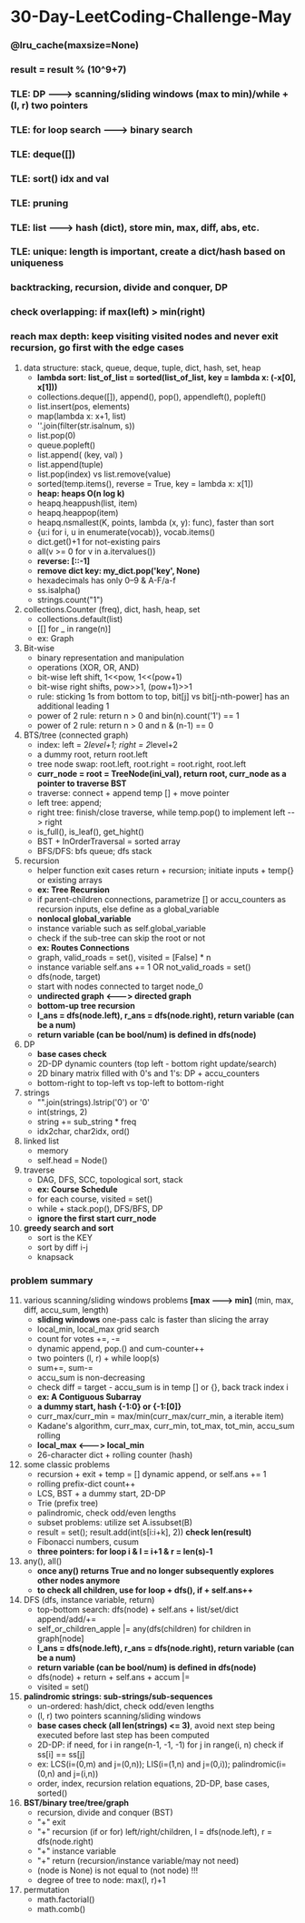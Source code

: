 # 30-Day-LeetCoding-Challenge-May
### @lru_cache(maxsize=None)
### result = result % (10^9+7)
### TLE: DP ---> scanning/sliding windows (max to min)/while + (l, r) two pointers
### TLE: for loop search ---> binary search
### TLE: deque([])
### TLE: sort() idx and val
### TLE: pruning
### TLE: list ---> hash (dict), store min, max, diff, abs, etc.
### TLE: unique: length is important, create a dict/hash based on uniqueness
### backtracking, recursion, divide and conquer, DP
### check overlapping: if max(left) > min(right)
### reach max depth: keep visiting visited nodes and never exit recursion, go first with the edge cases
1. data structure: stack, queue, deque, tuple, dict, hash, set, heap
   * **lambda sort: list_of_list = sorted(list_of_list, key = lambda x: (-x[0], x[1]))**
   * collections.deque([]), append(), pop(), appendleft(), popleft()
   * list.insert(pos, elements)
   * map(lambda x: x+1, list)
   * ''.join(filter(str.isalnum, s))
   * list.pop(0)
   * queue.popleft()
   * list.append( (key, val) )
   * list.append(tuple)
   * list.pop(index) vs list.remove(value)
   * sorted(temp.items(), reverse = True, key = lambda x: x[1])
   * **heap: heaps O(n log k)**
   * heapq.heappush(list, item)
   * heapq.heappop(item)
   * heapq.nsmallest(K, points, lambda (x, y): func), faster than sort
   * {u:i for i, u in enumerate(vocab)}, vocab.items()
   * dict.get()+1 for not-existing pairs
   * all(v >= 0 for v in a.itervalues())
   * **reverse: [::-1]**
   * **remove dict key: my_dict.pop('key', None)**
   * hexadecimals has only 0–9 & A-F/a-f
   * ss.isalpha()
   * strings.count("1")
2. collections.Counter (freq), dict, hash, heap, set 
   * collections.default(list)
   * [[] for _ in range(n)]
   * ex: Graph
3. Bit-wise
   * binary representation and manipulation
   * operations (XOR, OR, AND)
   * bit-wise left shift, 1<<pow, 1<<(pow+1)
   * bit-wise right shifts, pow>>1, (pow+1)>>1
   * rule: sticking 1s from bottom to top, bit[j] vs bit[j-nth-power] has an additional leading 1
   * power of 2 rule: return n > 0 and bin(n).count('1') == 1
   * power of 2 rule: return n > 0 and n & (n-1) == 0
4. BTS/tree (connected graph)
   * index: left = 2*level+1; right = 2*level+2
   * a dummy root, return root.left
   * tree node swap: root.left, root.right = root.right, root.left
   * **curr_node = root = TreeNode(ini_val), return root, curr_node as a pointer to traverse BST**
   * traverse: connect + append temp [] + move pointer
   * left tree: append; 
   * right tree: finish/close traverse, while temp.pop() to implement left --> right
   * is_full(), is_leaf(), get_hight()
   * BST + InOrderTraversal = sorted array
   * BFS/DFS: bfs queue; dfs stack
5. recursion 
   * helper function exit cases return + recursion; initiate inputs + temp{} or existing arrays
   * **ex: Tree Recursion**
   * if parent-children connections, parametrize [] or accu_counters as recursion inputs, else define as a global_variable
   * **nonlocal global_variable**
   * instance variable such as self.global_variable
   * check if the sub-tree can skip the root or not
   * **ex: Routes Connections**
   * graph, valid_roads = set(), visited = [False] * n
   * instance variable self.ans += 1 OR not_valid_roads = set()
   * dfs(node, target)
   * start with nodes connected to target node_0
   * **undirected graph <---> directed graph**
   * **bottom-up tree recursion**
   * **l_ans = dfs(node.left), r_ans = dfs(node.right), return variable (can be a num)**
   * **return variable (can be bool/num) is defined in dfs(node)**
6. DP
   * **base cases check**
   * 2D-DP dynamic counters (top left - bottom right update/search)
   * 2D binary matrix filled with 0's and 1's: DP + accu_counters
   * bottom-right to top-left vs top-left to bottom-right
7. strings
   * "".join(strings).lstrip('0') or '0'
   * int(strings, 2)
   * string += sub_string * freq
   * idx2char, char2idx, ord()
8. linked list
   * memory
   * self.head = Node()
9. traverse
   * DAG, DFS, SCC, topological sort, stack
   * **ex: Course Schedule**
   * for each course, visited = set()
   * while + stack.pop(), DFS/BFS, DP
   * **ignore the first start curr_node**
10. **greedy search and sort**
    * sort is the KEY
    * sort by diff i-j
    * knapsack
### problem summary
11. various scanning/sliding windows problems **[max ---> min]** (min, max, diff, accu_sum, length)
    * **sliding windows** one-pass calc is faster than slicing the array
    * local_min, local_max grid search
    * count for votes +=, -=
    * dynamic append, pop.() and cum-counter++
    * two pointers (l, r) + while loop(s)
    * sum+=, sum-=
    * accu_sum is non-decreasing
    * check diff = target - accu_sum is in temp [] or {}, back track index i
    * **ex: A Contiguous Subarray**
    * **a dummy start, hash {-1:0} or {-1:[0]}**
    * curr_max/curr_min = max/min(curr_max/curr_min, a iterable item)
    * Kadane's algorithm, curr_max, curr_min, tot_max, tot_min, accu_sum rolling
    * **local_max <---> local_min**
    * 26-character dict + rolling counter (hash)
12. some classic problems
    * recursion + exit + temp = [] dynamic append, or self.ans += 1
    * rolling prefix-dict count++
    * LCS, BST + a dummy start, 2D-DP
    * Trie (prefix tree)
    * palindromic, check odd/even lengths
    * subset problems: utilize set A.issubset(B)
    * result = set(); result.add(int(s[i:i+k], 2)) **check len(result)**
    * Fibonacci numbers, cusum
    * **three pointers: for loop i & l = i+1 & r = len(s)-1**
13. any(), all()
    * **once any() returns True and no longer subsequently explores other nodes anymore**
    * **to check all children, use for loop + dfs(), if + self.ans++**
14. DFS (dfs, instance variable, return)
    * top-bottom search: dfs(node) + self.ans + list/set/dict append/add/+=
    * self_or_children_apple |= any(dfs(children) for children in graph[node]
    * **l_ans = dfs(node.left), r_ans = dfs(node.right), return variable (can be a num)**
    * **return variable (can be bool/num) is defined in dfs(node)**
    * dfs(node) + return + self.ans + accum |=
    * visited = set()
15. **palindromic strings: sub-strings/sub-sequences**
    * un-ordered: hash/dict, check odd/even lengths
    * (l, r) two pointers scanning/sliding windows
    * **base cases check (all len(strings) <= 3)**, avoid next step being executed before last step has been computed
    * 2D-DP: if need, for i in range(n-1, -1, -1) for j in range(i, n) check if ss[i] == ss[j]
    * ex: LCS(i=(0,m) and j=(0,n)); LIS(i=(1,n) and j=(0,i)); palindromic(i=(0,n) and j=(i,n))
    * order, index, recursion relation equations, 2D-DP, base cases, sorted()
16. **BST/binary tree/tree/graph**  
    * recursion, divide and conquer (BST)
    * "+" exit 
    * "+" recursion (if or for) left/right/children, l = dfs(node.left), r = dfs(node.right)
    * "+" instance variable 
    * "+" return (recursion/instance variable/may not need)
    * (node is None) is not equal to (not node) !!!
    * degree of tree to node: max(l, r)+1
17. permutation
    * math.factorial()
    * math.comb()
   
   
   
   
   





